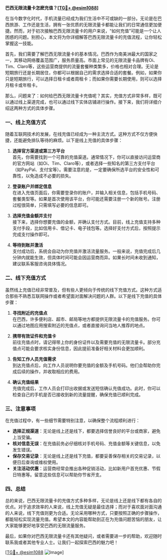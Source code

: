 **巴西无限流量卡怎麽充值？[[TG💪+ @esim1088](https://t.me/s/esim1088)]**

在当今数字化时代，手机流量已经成为我们生活中不可或缺的一部分。无论是在巴西旅游、工作还是生活，拥有一张优质的无限流量卡都能让我们的日常通信更加便捷。然而，对于初次接触巴西无限流量卡的用户来说，“如何充值”可能是一个让人困惑的问题。别担心，本文将为你详细解答巴西无限流量卡的充值流程，让你轻松掌握这一技能。

首先，我们需要了解巴西无限流量卡的基本情况。巴西作为南美洲最大的国家之一，其移动网络覆盖范围广，服务质量高。市面上常见的无限流量卡品牌有Oi、Tim、Claro等，这些运营商提供的流量套餐种类繁多，价格也相对合理。无论是短期旅行还是长期居住，你都可以根据自己的需求选择合适的套餐。例如，如果你只是短期旅行，可以选择日租卡或者周租卡；而如果你需要长期使用，则可以选择月租卡或年租卡。

那么，问题来了：如何给巴西无限流量卡充值呢？其实，充值方式非常多样，既可以通过线上渠道完成，也可以通过线下实体店铺进行操作。接下来，我们将详细介绍这两种方式的具体步骤。

### **一、线上充值方式**

随着互联网技术的发展，在线充值已经成为一种主流方式。这种方式不仅方便快捷，还能避免排队等待的麻烦。以下是线上充值的具体步骤：

1. **选择官方渠道或第三方平台**  
   首先，你需要找到一个可靠的充值渠道。通常情况下，你可以直接访问运营商的官方网站（如Oi、Tim、Claro等），或者选择一些知名的第三方支付平台（如PayPal、支付宝等）。需要注意的是，一定要确保所选平台的安全性和可靠性，以免造成不必要的损失。

2. **登录账户并绑定信息**  
   在进入充值页面后，你需要登录你的账户，并输入相关信息，包括手机号码、套餐类型等。如果是首次使用该平台，你可能还需要注册一个新的账号。注册过程很简单，只需填写必要的信息即可。

3. **选择充值金额并支付**  
   接下来，选择你想要充值的金额，并确认支付方式。目前，线上充值支持多种支付手段，比如信用卡、借记卡、电子钱包等。选择好支付方式后，按照提示完成支付操作即可。

4. **等待到账并激活**  
   支付成功后，系统会自动为你充值并激活流量服务。一般来说，充值完成后几分钟内就能生效，但具体时间可能会因运营商而异。如果长时间未收到通知，建议联系客服咨询具体情况。

### **二、线下充值方式**

虽然线上充值已经非常普及，但有些人更倾向于传统的线下充值方式。这种方式适合那些不熟悉互联网操作或者希望面对面解决问题的人群。以下是线下充值的具体步骤：

1. **寻找附近的充值点**  
   在巴西，许多便利店、超市、邮局等地方都提供无限流量卡的充值服务。你可以通过地图应用搜索附近的充值点，或者直接询问当地人推荐的地点。

2. **携带有效证件和充值卡**  
   前往充值点时，请记得带上你的身份证件以及需要充值的无限流量卡。部分充值点可能会要求核实身份信息，因此提前准备好相关材料会更加顺利。

3. **告知工作人员充值需求**  
   到达充值点后，向工作人员说明你要充值的金额及手机号码。他们会帮助你完成后续的操作，并收取相应的费用。

4. **确认充值结果**  
   充值完成后，工作人员会打印出收据或发送短信确认充值成功。此时，你可以检查自己的手机是否已接收到新的流量提醒，确保充值已顺利完成。

### **三、注意事项**

在充值过程中，有一些细节需要特别注意，以确保整个流程顺利进行：

- **选择正规渠道**：无论是线上还是线下，都要选择信誉良好的平台或商家，避免上当受骗。
- **核对信息无误**：在充值前务必仔细核对手机号码、充值金额等关键信息，以免发生错误。
- **保存交易记录**：无论是线上还是线下充值，都要妥善保存相关的交易记录，以便日后查询或维权使用。
- **关注活动优惠**：运营商经常会推出各种促销活动，比如新用户首充优惠、节假日特惠等。留意这些信息可以帮助你节省开支。

### **四、总结**

总的来说，巴西无限流量卡的充值方式多种多样，无论是线上还是线下都有各自的优点。对于追求效率的人来说，线上充值无疑是最佳选择；而对于喜欢面对面沟通的人来说，线下充值则更为合适。无论采用哪种方式，只要按照正确的步骤操作，都能轻松实现流量充值。希望本文的内容能帮助到正在为充值问题苦恼的朋友，让大家能够更好地享受巴西的无限流量服务。

最后，如果你对巴西无限流量卡还有其他疑问，或者需要进一步的帮助，欢迎随时联系我或者其他专业人士。让我们一起探索巴西的魅力吧！

[[TG💪+ @esim1088](https://t.me/s/esim1088) ![Image](https://i.postimg.cc/4NQfJmqS/Snipaste-2025-05-13-00-14-12.png)]